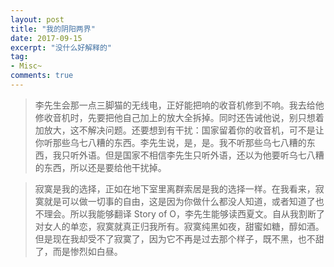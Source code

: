 ```yaml
---
layout: post
title: "我的阴阳两界"
date: 2017-09-15
excerpt: "没什么好解释的"
tag:
- Misc~
comments: true
---
```


>  李先生会那一点三脚猫的无线电，正好能把响的收音机修到不响。我去给他修收音机时，先要把他自己加上的放大全拆掉。同时还告诫他说，别只想着加放大，这不解决问题。还要想到有干扰：国家留着你的收音机，可不是让你听那些乌七八糟的东西。李先生说，是，是。我不听那些乌七八糟的东西，我只听外语。但是国家不相信李先生只听外语，还以为他要听乌七八糟的东西，所以还是要给他干扰掉。

>  寂寞是我的选择，正如在地下室里离群索居是我的选择一样。在我看来，寂寞就是可以做一切事的自由，这是因为你做什么都没人知道，或者知道了也不理会。所以我能够翻译 Story of O，李先生能够读西夏文。自从我割断了对女人的单恋，寂寞就真正归我所有。寂寞纯黑如夜，甜蜜如糖，醇如酒。
   但是现在我却受不了寂寞了，因为它不再是过去那个样子，既不黑，也不甜了，而是惨烈如白昼。
